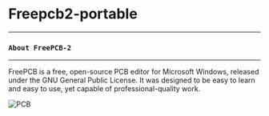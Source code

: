 # Freepcb2-portable

*** 
### `About FreePCB-2`
***

FreePCB is a free, open-source PCB editor for Microsoft Windows, released under the GNU General Public License. It was designed to be easy to learn and easy to use, yet capable of professional-quality work.

![PCB](https://github.com/Duxah/FreePCB-2/blob/master/pictures/Driver.png)
